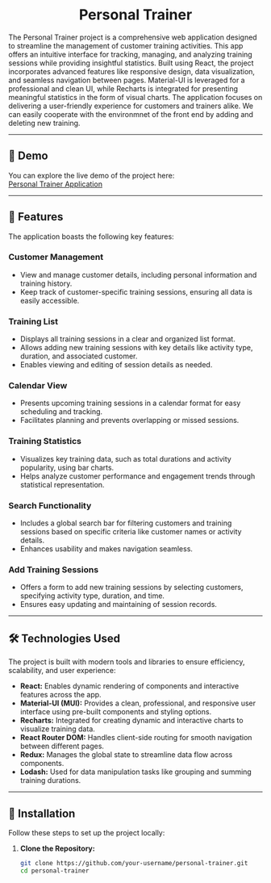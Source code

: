 <h1 align="center" id="title">Personal Trainer</h1>

<p id="description">
The Personal Trainer project is a comprehensive web application designed to streamline the management of customer training activities. This app offers an intuitive interface for tracking, managing, and analyzing training sessions while providing insightful statistics. Built using React, the project incorporates advanced features like responsive design, data visualization, and seamless navigation between pages. Material-UI is leveraged for a professional and clean UI, while Recharts is integrated for presenting meaningful statistics in the form of visual charts. The application focuses on delivering a user-friendly experience for customers and trainers alike. We can easily cooperate with the environmnet of the front end by adding and deleting new training. 
</p>

---

<h2>🚀 Demo</h2>

You can explore the live demo of the project here:  
[Personal Trainer Application](https://personal-trainer-d9bf4d.netlify.app/)

---

<h2>🧐 Features</h2>

The application boasts the following key features:

### **Customer Management**
- View and manage customer details, including personal information and training history.  
- Keep track of customer-specific training sessions, ensuring all data is easily accessible.

### **Training List**
- Displays all training sessions in a clear and organized list format.  
- Allows adding new training sessions with key details like activity type, duration, and associated customer.  
- Enables viewing and editing of session details as needed.

### **Calendar View**
- Presents upcoming training sessions in a calendar format for easy scheduling and tracking.  
- Facilitates planning and prevents overlapping or missed sessions.

### **Training Statistics**
- Visualizes key training data, such as total durations and activity popularity, using bar charts.  
- Helps analyze customer performance and engagement trends through statistical representation.

### **Search Functionality**
- Includes a global search bar for filtering customers and training sessions based on specific criteria like customer names or activity details.  
- Enhances usability and makes navigation seamless.

### **Add Training Sessions**
- Offers a form to add new training sessions by selecting customers, specifying activity type, duration, and time.  
- Ensures easy updating and maintaining of session records.

---

<h2>🛠️ Technologies Used</h2>

The project is built with modern tools and libraries to ensure efficiency, scalability, and user experience:

- **React:** Enables dynamic rendering of components and interactive features across the app.  
- **Material-UI (MUI):** Provides a clean, professional, and responsive user interface using pre-built components and styling options.  
- **Recharts:** Integrated for creating dynamic and interactive charts to visualize training data.  
- **React Router DOM:** Handles client-side routing for smooth navigation between different pages.  
- **Redux:** Manages the global state to streamline data flow across components.  
- **Lodash:** Used for data manipulation tasks like grouping and summing training durations.

---

<h2>🔧 Installation</h2>

Follow these steps to set up the project locally:

1. **Clone the Repository:**  
   ```bash
   git clone https://github.com/your-username/personal-trainer.git
   cd personal-trainer
